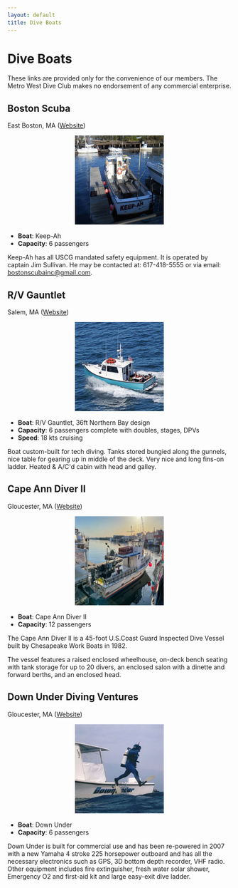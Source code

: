 ```yaml
---
layout: default
title: Dive Boats
---
```


# Dive Boats

These links are provided only for the convenience of our members. The Metro West
Dive Club makes no endorsement of any commercial enterprise.

## Boston Scuba

East Boston, MA ([Website](http://www.bostonscuba.com/))

<p align="center"><img src="images/bs1.jpg" width="200" height="200" /></p>

- **Boat**: Keep-Ah
- **Capacity**: 6 passengers

Keep-Ah has all USCG mandated safety equipment. It is operated by captain Jim
Sullivan. He may be contacted at: 617-418-5555 or via email:
<bostonscubainc@gmail.com>.

## R/V Gauntlet

Salem, MA ([Website](http://www.northernatlanticdive.com))

<p align="center"><img src="images/gauntlet.jpg" width="200" height="200" /></p>

- **Boat**: R/V Gauntlet, 36ft Northern Bay design
- **Capacity**: 6 passengers complete with doubles, stages, DPVs
- **Speed**: 18 kts cruising

Boat custom-built for tech diving. Tanks stored bungied along the gunnels, nice
table for gearing up in middle of the deck. Very nice and long fins-on ladder.
Heated & A/C'd cabin with head and galley.

## Cape Ann Diver II

Gloucester, MA ([Website](https://www.capeanndiver2.com/))

<p align="center"><img src="images/cad2.jpg" width="200" height="200" /></p>

- **Boat**: Cape Ann Diver II
- **Capacity**: 12 passengers

The Cape Ann Diver II is a 45-foot U.S.Coast Guard Inspected Dive Vessel built
by Chesapeake Work Boats in 1982.

The vessel features a raised enclosed wheelhouse, on-deck bench seating with
tank storage for up to 20 divers, an enclosed salon with a dinette and forward
berths, and an enclosed head.

## Down Under Diving Ventures

Gloucester, MA ([Website](http://www.downundercharters.com/))

<p align="center"><img src="images/downunder.jpg" width="200" height="200" /></p>

- **Boat**: Down Under
- **Capacity**: 6 passengers

Down Under is built for commercial use and has been re-powered in 2007 with a
new Yamaha 4 stroke 225 horsepower outboard and has all the necessary
electronics such as GPS, 3D bottom depth recorder, VHF radio. Other equipment
includes fire extinguisher, fresh water solar shower, Emergency O2 and first-aid
kit and large easy-exit dive ladder.
